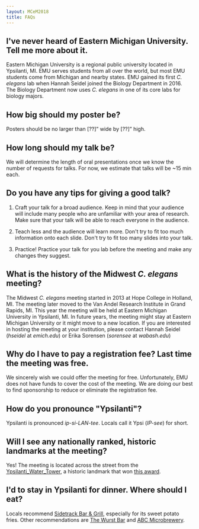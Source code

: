 ```yaml
---
layout: MCeM2018
title: FAQs
---
```


## I've never heard of Eastern Michigan University. Tell me more about it.
Eastern Michigan University is a regional public university located in Ypsilanti, MI. EMU serves students from all over the world, but most EMU students come from Michigan and nearby states. EMU gained its first *C. elegans* lab when Hannah Seidel joined the Biology Department in 2016. The Biology Department now uses *C. elegans* in one of its core labs for biology majors.

## How big should my poster be?
Posters should be no larger than [??]” wide by [??]” high.

## How long should my talk be?
We will determine the length of oral presentations once we know the number of requests for talks. For now, we estimate that talks will be ~15 min each.

## Do you have any tips for giving a good talk?
1) Craft your talk for a broad audience. Keep in mind that your audience will include many people who are unfamiliar with your area of research. Make sure that your talk will be able to reach everyone in the audience.

2) Teach less and the audience will learn more. Don't try to fit too much information onto each slide. Don't try to fit too many slides into your talk.

3) Practice! Practice your talk for you lab before the meeting and make any changes they suggest.

## What is the history of the Midwest *C. elegans* meeting?
The Midwest *C. elegans* meeting started in 2013 at Hope College in Holland, MI. The meeting later moved to the Van Andel Research Institute in Grand Rapids, MI. This year the meeting will be held at Eastern Michigan University in Ypsilanti, MI. In future years, the meeting might stay at Eastern Michigan University or it might move to a new location. If you are interested in hosting the meeting at your institution, please contact Hannah Seidel (*hseidel* at *emich.edu*) or Erika Sorensen (*sorensee* at *wabash.edu*)

## Why do I have to pay a registration fee? Last time the meeting was free.
We sincerely wish we could offer the meeting for free. Unfortunately, EMU does not have funds to cover the cost of the meeting. We are doing our best to find sponsorship to reduce or eliminate the registration fee.

## How do you pronounce "Ypsilanti"?
Ypsilanti is pronounced *ip-si-LAN-tee*. Locals call it Ypsi (*IP-see*) for short.

## Will I see any nationally ranked, historic landmarks at the meeting?

Yes! The meeting is located across the street from the <a href="https://en.wikipedia.org/wiki/Ypsilanti_Water_Tower" target="_blank">Ypsilanti_Water_Tower</a>, a historic landmark that won
<a href="https://en.wikipedia.org/wiki/Most_Phallic_Building_contest" target="_blank">this award</a>.

## I'd to stay in Ypsilanti for dinner. Where should I eat?
Locals recommend <a href="http://www.sidetrackbarandgrill.com/" target="_blank">Sidetrack Bar & Grill</a>, especially for its sweet potato fries. Other recommendations are <a href="http://wurstbarypsi.com/" target="_blank">The Wurst Bar</a> and <a href="http://www.arborbrewing.com/" target="_blank">ABC Microbrewery</a>.
